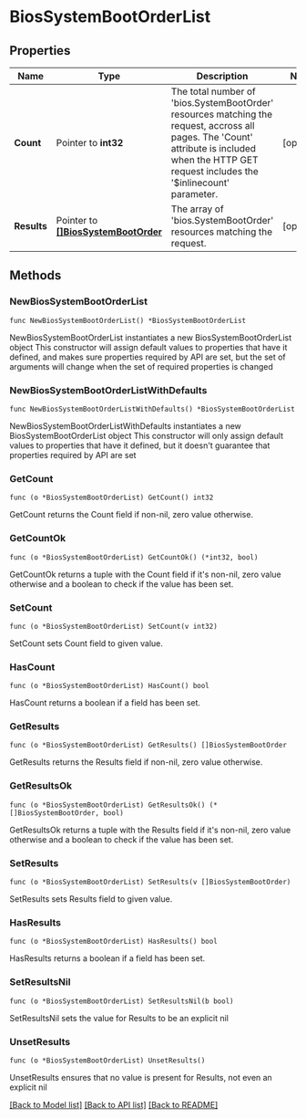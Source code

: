 # BiosSystemBootOrderList

## Properties

Name | Type | Description | Notes
------------ | ------------- | ------------- | -------------
**Count** | Pointer to **int32** | The total number of &#39;bios.SystemBootOrder&#39; resources matching the request, accross all pages. The &#39;Count&#39; attribute is included when the HTTP GET request includes the &#39;$inlinecount&#39; parameter. | [optional] 
**Results** | Pointer to [**[]BiosSystemBootOrder**](BiosSystemBootOrder.md) | The array of &#39;bios.SystemBootOrder&#39; resources matching the request. | [optional] 

## Methods

### NewBiosSystemBootOrderList

`func NewBiosSystemBootOrderList() *BiosSystemBootOrderList`

NewBiosSystemBootOrderList instantiates a new BiosSystemBootOrderList object
This constructor will assign default values to properties that have it defined,
and makes sure properties required by API are set, but the set of arguments
will change when the set of required properties is changed

### NewBiosSystemBootOrderListWithDefaults

`func NewBiosSystemBootOrderListWithDefaults() *BiosSystemBootOrderList`

NewBiosSystemBootOrderListWithDefaults instantiates a new BiosSystemBootOrderList object
This constructor will only assign default values to properties that have it defined,
but it doesn't guarantee that properties required by API are set

### GetCount

`func (o *BiosSystemBootOrderList) GetCount() int32`

GetCount returns the Count field if non-nil, zero value otherwise.

### GetCountOk

`func (o *BiosSystemBootOrderList) GetCountOk() (*int32, bool)`

GetCountOk returns a tuple with the Count field if it's non-nil, zero value otherwise
and a boolean to check if the value has been set.

### SetCount

`func (o *BiosSystemBootOrderList) SetCount(v int32)`

SetCount sets Count field to given value.

### HasCount

`func (o *BiosSystemBootOrderList) HasCount() bool`

HasCount returns a boolean if a field has been set.

### GetResults

`func (o *BiosSystemBootOrderList) GetResults() []BiosSystemBootOrder`

GetResults returns the Results field if non-nil, zero value otherwise.

### GetResultsOk

`func (o *BiosSystemBootOrderList) GetResultsOk() (*[]BiosSystemBootOrder, bool)`

GetResultsOk returns a tuple with the Results field if it's non-nil, zero value otherwise
and a boolean to check if the value has been set.

### SetResults

`func (o *BiosSystemBootOrderList) SetResults(v []BiosSystemBootOrder)`

SetResults sets Results field to given value.

### HasResults

`func (o *BiosSystemBootOrderList) HasResults() bool`

HasResults returns a boolean if a field has been set.

### SetResultsNil

`func (o *BiosSystemBootOrderList) SetResultsNil(b bool)`

 SetResultsNil sets the value for Results to be an explicit nil

### UnsetResults
`func (o *BiosSystemBootOrderList) UnsetResults()`

UnsetResults ensures that no value is present for Results, not even an explicit nil

[[Back to Model list]](../README.md#documentation-for-models) [[Back to API list]](../README.md#documentation-for-api-endpoints) [[Back to README]](../README.md)


